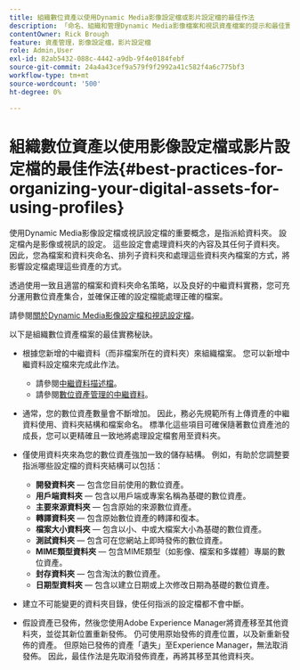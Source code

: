 ```yaml
---
title: 組織數位資產以使用Dynamic Media影像設定檔或影片設定檔的最佳作法
description: 「命名、組織和管理Dynamic Media影像檔案和視訊資產檔案的提示和最佳實務。」
contentOwner: Rick Brough
feature: 資產管理，影像設定檔，影片設定檔
role: Admin,User
exl-id: 82ab5432-088c-4442-a9db-9f4e0184febf
source-git-commit: 24a4a43cef9a579f9f2992a41c582f4a6c775bf3
workflow-type: tm+mt
source-wordcount: '500'
ht-degree: 0%

---
```


# 組織數位資產以使用影像設定檔或影片設定檔的最佳作法{#best-practices-for-organizing-your-digital-assets-for-using-profiles}

使用Dynamic Media影像設定檔或視訊設定檔的重要概念，是指派給資料夾。 設定檔內是影像或視訊的設定。 這些設定會處理資料夾的內容及其任何子資料夾。 因此，您為檔案和資料夾命名、排列子資料夾和處理這些資料夾內檔案的方式，將影響設定檔處理這些資產的方式。

透過使用一致且適當的檔案和資料夾命名策略，以及良好的中繼資料實務，您可充分運用數位資產集合，並確保正確的設定檔能處理正確的檔案。

請參閱[關於Dynamic Media影像設定檔和視訊設定檔](about-image-video-profiles.md)。

以下是組織數位資產檔案的最佳實務秘訣。

* 根據您新增的中繼資料（而非檔案所在的資料夾）來組織檔案。 您可以新增中繼資料設定檔來完成此作法。

   * 請參閱[中繼資料描述檔](/help/assets/metadata-profiles.md)。
   * 請參閱[數位資產管理的中繼資料](/help/assets/manage-metadata.md)。

* 通常，您的數位資產數量會不斷增加。 因此，務必先規範所有上傳資產的中繼資料使用、資料夾結構和檔案命名。 標準化這些項目可確保隨著數位資產池的成長，您可以更精確且一致地將處理設定檔套用至資料夾。
* 僅使用資料夾來為您的數位資產強加一致的儲存結構。 例如，有助於您調整要指派哪些設定檔的資料夾結構可以包括：

   * **開發資料夾**  — 包含您目前使用的數位資產。
   * **用戶端資料夾**  — 包含以用戶端或專案名稱為基礎的數位資產。
   * **主要來源資料夾**  — 包含原始的來源數位資產。
   * **轉譯資料夾**  — 包含原始數位資產的轉譯和復本。
   * **檔案大小資料夾**  — 包含以小、中或大檔案大小為基礎的數位資產。
   * **測試資料夾**  — 包含可在您網站上即時發佈的數位資產。
   * **MIME類型資料夾**  — 包含MIME類型（如影像、檔案和多媒體）專屬的數位資產。
   * **封存資料夾**  — 包含淘汰的數位資產。
   * **日期型資料夾**  — 包含以建立日期或上次修改日期為基礎的數位資產。

* 建立不可能變更的資料夾目錄，使任何指派的設定檔都不會中斷。
* 假設資產已發佈，然後您使用Adobe Experience Manager將資產移至其他資料夾，並從其新位置重新發佈。 仍可使用原始發佈的資產位置，以及新重新發佈的資產。 但原始已發佈的資產「遺失」至Experience Manager，無法取消發佈。 因此，最佳作法是先取消發佈資產，再將其移至其他資料夾。
